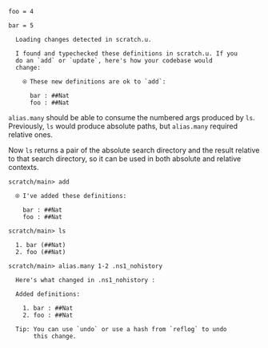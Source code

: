 ``` unison
foo = 4

bar = 5
```

``` ucm :added-by-ucm
  Loading changes detected in scratch.u.

  I found and typechecked these definitions in scratch.u. If you
  do an `add` or `update`, here's how your codebase would
  change:

    ⍟ These new definitions are ok to `add`:
    
      bar : ##Nat
      foo : ##Nat
```

`alias.many` should be able to consume the numbered args produced by `ls`. Previously, `ls` would produce absolute paths, but `alias.many` required relative ones.

Now `ls` returns a pair of the absolute search directory and the result relative to that search directory, so it can be used in both absolute and relative contexts.

``` ucm
scratch/main> add

  ⍟ I've added these definitions:

    bar : ##Nat
    foo : ##Nat

scratch/main> ls

  1. bar (##Nat)
  2. foo (##Nat)

scratch/main> alias.many 1-2 .ns1_nohistory

  Here's what changed in .ns1_nohistory :

  Added definitions:

    1. bar : ##Nat
    2. foo : ##Nat

  Tip: You can use `undo` or use a hash from `reflog` to undo
       this change.
```
